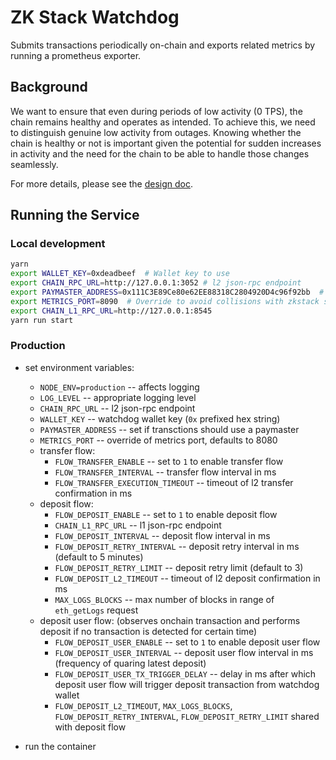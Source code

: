 # ZK Stack Watchdog
Submits transactions periodically on-chain and exports related metrics by
running a prometheus exporter.

## Background
We want to ensure that even during periods of low activity (0 TPS), the chain
remains healthy and operates as intended. To achieve this, we need to
distinguish genuine low activity from outages. Knowing whether the chain is
healthy or not is important given the potential for sudden increases in activity
and the need for the chain to be able to handle those changes seamlessly.

For more details, please see the [design doc](https://www.notion.so/matterlabs/Era-Watchdog-e7ff2347c1cc4a2fa69de08d36caef16?pvs=4).

## Running the Service

### Local development

```bash
yarn
export WALLET_KEY=0xdeadbeef  # Wallet key to use
export CHAIN_RPC_URL=http://127.0.0.1:3052 # l2 json-rpc endpoint
export PAYMASTER_ADDRESS=0x111C3E89Ce80e62EE88318C2804920D4c96f92bb  # if using paymaster for transactions
export METRICS_PORT=8090  # Override to avoid collisions with zkstack server
export CHAIN_L1_RPC_URL=http://127.0.0.1:8545
yarn run start
```

### Production

- set environment variables:
    - `NODE_ENV=production` -- affects logging
    - `LOG_LEVEL` -- appropriate logging level
    - `CHAIN_RPC_URL` -- l2 json-rpc endpoint
    - `WALLET_KEY` -- watchdog wallet key (`0x` prefixed hex string)
    - `PAYMASTER_ADDRESS` -- set if transctions should use a paymaster
    - `METRICS_PORT` -- override of metrics port, defaults to 8080
    - transfer flow:
        - `FLOW_TRANSFER_ENABLE` -- set to `1` to enable transfer flow
        - `FLOW_TRANSFER_INTERVAL` -- transfer flow interval in ms
        - `FLOW_TRANSFER_EXECUTION_TIMEOUT` -- timeout of l2 transfer confirmation in ms
    - deposit flow:
        - `FLOW_DEPOSIT_ENABLE` -- set to `1` to enable deposit flow
        - `CHAIN_L1_RPC_URL` -- l1 json-rpc endpoint
        - `FLOW_DEPOSIT_INTERVAL` -- deposit flow interval in ms
        - `FLOW_DEPOSIT_RETRY_INTERVAL` -- deposit retry interval in ms (default to 5 minutes)
        - `FLOW_DEPOSIT_RETRY_LIMIT` -- deposit retry limit (default to 3)
        - `FLOW_DEPOSIT_L2_TIMEOUT` -- timeout of l2 deposit confirmation in ms
        - `MAX_LOGS_BLOCKS` -- max number of blocks in range of `eth_getLogs` request
    - deposit user flow: (observes onchain transaction and performs deposit if no transaction is detected for certain time)
        - `FLOW_DEPOSIT_USER_ENABLE` -- set to `1` to enable deposit user flow
        - `FLOW_DEPOSIT_USER_INTERVAL` -- deposit user flow interval in ms (frequency of quaring latest deposit)
        - `FLOW_DEPOSIT_USER_TX_TRIGGER_DELAY` -- delay in ms after which deposit user flow will trigger deposit transaction from watchdog wallet
        - `FLOW_DEPOSIT_L2_TIMEOUT`, `MAX_LOGS_BLOCKS`, `FLOW_DEPOSIT_RETRY_INTERVAL`, `FLOW_DEPOSIT_RETRY_LIMIT` shared with deposit flow

- run the container